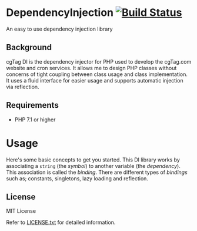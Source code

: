 # DependencyInjection [![Build Status](https://travis-ci.org/cgTag/DependencyInjection.svg?branch=master)](https://travis-ci.org/cgTag/DependencyInjection)
An easy to use dependency injection library

## Background
cgTag DI is the dependency injector for PHP used to develop the cgTag.com website and cron services. It allows
me to design PHP classes without concerns of tight coupling between class usage and class implementation. It
uses a fluid interface for easier usage and supports automatic injection via reflection.

## Requirements
- PHP 7.1 or higher

# Usage
Here's some basic concepts to get you started. This DI library works by associating a `string` (the *symbol*) to another variable (the *dependency*). This
association is called the *binding*. There are different types of *bindings* such as; constants, singletons, lazy loading and reflection.

## License
MIT License

Refer to [LICENSE.txt](https://github.com/cgTag/DependencyInjection/blob/master/LICENSE.txt) for detailed information.
